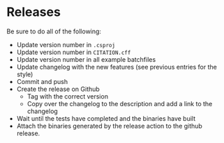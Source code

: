 # Releases

Be sure to do all of the following:
* Update version number in `.csproj`
* Update version number in `CITATION.cff`
* Update version number in all example batchfiles
* Update changelog with the new features (see previous entries for the style)
* Commit and push
* Create the release on Github
    * Tag with the correct version
    * Copy over the changelog to the description and add a link to the changelog
* Wait until the tests have completed and the binaries have built
* Attach the binaries generated by the release action to the github release.
